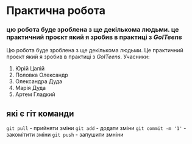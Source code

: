 # Практична робота
### цю робота буде зроблена з ще декількома людьми. це практичний проєкт який я зробив в практиці з *GoITeens*
Цю робота буде зроблена з ще декількома людьми. Це практичний проєкт який я зробив в практиці з *GoITeens*.
Учасники:
1. Юрій Цапій
2. Половка Олександр
3. Олександра Дуда
4. Марія Дуда
5. Артем Гладкий

## які є гіт команди

```git pull``` - прийняти зміни
```git add``` - додати зміни
```git commit -m '1'``` - закомітити зміни
```git push``` - запушити змніни
